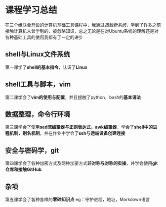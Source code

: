# 课程学习总结
在三个组联合开设的计算机基础工具课程中，我通过*接触新系统*，学到了许多之前接触计算机未曾学到的，被忽略知识，总之无论是在对Ubuntu系统的理解还是对各种基础工具的使用我都有了一定的进步
## shell与Linux文件系统
第一课学了**shell的基本指令**，认识了**Linux**
## shell工具与脚本，vim
第二课学会了**vim的使用与配置**，并且接触了python，bash的**基本语法**
## 数据整理，命令行环境
第三课学会了使用**sed流编辑器与正则表达式，awk编辑器**，学会了**shell中的进程机制，别名机制**，并在作业中学会了**ssh与远端设备创建连接**
## 安全与密码学，git
第四课学会了各种加密方式及两种加密方式**非对称与对称的实操**，并学会使用**git仓库和接触GitHub**
## 杂项
第五课学会了各种各样的**零碎知识点** eg：守护进程，地址，Markdown语言
